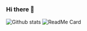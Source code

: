 ### Hi there 👋


![Github stats](https://github-readme-stats.vercel.app/api?username=WangHewei16)
![ReadMe Card](https://github-readme-stats.vercel.app/api/pin/?username=YourUsername&repo=WangHewei16)

